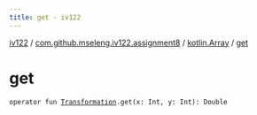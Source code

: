 ```yaml
---
title: get - iv122
---
```


[iv122](../../index.md) / [com.github.mseleng.iv122.assignment8](../index.md) / [kotlin.Array](index.md) / [get](.)

# get

`operator fun `[`Transformation`](../-transformation.md)`.get(x: Int, y: Int): Double`